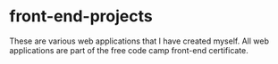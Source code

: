 # front-end-projects
These are various web applications that I have created myself. All web applications are part of the free code camp front-end certificate.
